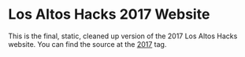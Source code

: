 # Los Altos Hacks 2017 Website

This is the final, static, cleaned up version of the 2017 Los Altos Hacks website. You can find the source at the [2017](https://github.com/losaltoshacks/losaltoshacks.com-develop/tree/2017) tag.
